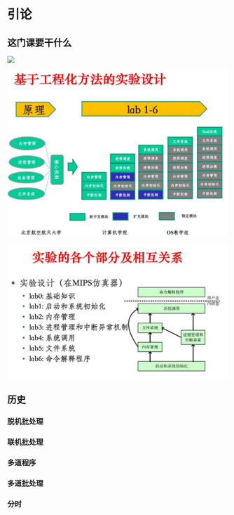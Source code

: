 # 引论

## 这门课要干什么

![](/img/北航《操作系统》课程安排.jpg=400x300)

![](/img/基于工程化方法的实验设计.jpg)

![](/img/实验的各个部分及相互关系.jpg)

## 历史

### 脱机批处理

### 联机批处理

### 多道程序

### 多道批处理

### 分时
